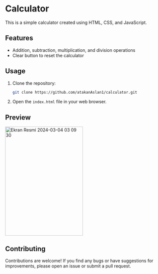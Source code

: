 
# Calculator

This is a simple calculator created using HTML, CSS, and JavaScript.

## Features

- Addition, subtraction, multiplication, and division operations
- Clear button to reset the calculator


## Usage

1. Clone the repository:

    ```bash
    git clone https://github.com/atakanAslan1/calculator.git
    ```

2. Open the `index.html` file in your web browser.



## Preview

<img width="250" height="350" alt="Ekran Resmi 2024-03-04 03 09 30" src="https://github.com/atakanAslan1/calculator/assets/107197019/a5b6dc15-3992-499f-9148-087788c428af">


## Contributing

Contributions are welcome! If you find any bugs or have suggestions for improvements, please open an issue or submit a pull request.
